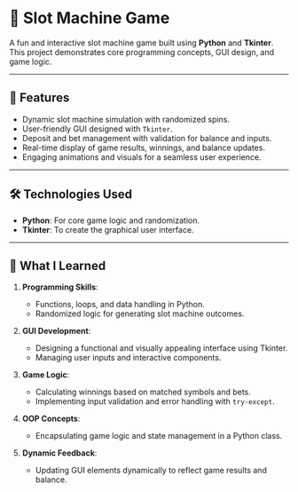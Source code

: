 # 🎰 Slot Machine Game

A fun and interactive slot machine game built using **Python** and **Tkinter**. This project demonstrates core programming concepts, GUI design, and game logic.

---

## 🚀 Features
- Dynamic slot machine simulation with randomized spins.
- User-friendly GUI designed with `Tkinter`.
- Deposit and bet management with validation for balance and inputs.
- Real-time display of game results, winnings, and balance updates.
- Engaging animations and visuals for a seamless user experience.

---

## 🛠️ Technologies Used
- **Python**: For core game logic and randomization.
- **Tkinter**: To create the graphical user interface.

---

## 🎯 What I Learned
1. **Programming Skills**:
   - Functions, loops, and data handling in Python.
   - Randomized logic for generating slot machine outcomes.

2. **GUI Development**:
   - Designing a functional and visually appealing interface using Tkinter.
   - Managing user inputs and interactive components.

3. **Game Logic**:
   - Calculating winnings based on matched symbols and bets.
   - Implementing input validation and error handling with `try-except`.

4. **OOP Concepts**:
   - Encapsulating game logic and state management in a Python class.

5. **Dynamic Feedback**:
   - Updating GUI elements dynamically to reflect game results and balance.
